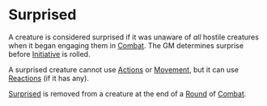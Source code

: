 # Surprised

A creature is considered surprised if it was unaware of *all* hostile creatures when it began engaging them in [Combat](../Game%20Procedures/Combat.md). The GM determines surprise before [Initiative](../Game%20Procedures/Initiative.md) is rolled.

A surprised creature cannot use [Actions](../Game%20Procedures/Action.md) or [Movement](../Game%20Procedures/Movement.md), but it can use [Reactions](../Game%20Procedures/Reaction.md) (if it has any).

[Surprised](Surprised.md) is removed from a creature at the end of a [Round](../Game%20Procedures/Round.md) of [Combat](../Game%20Procedures/Combat.md).
